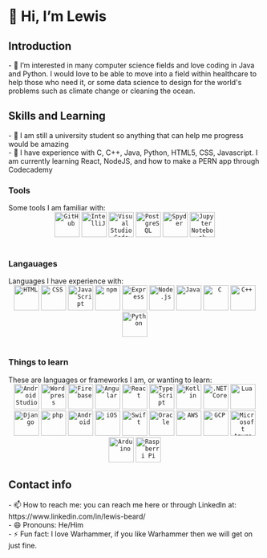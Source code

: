 <!--- https://marwin1991.github.io/profile-technology-icons/ this is to get the icons--->
<h1>👋 Hi, I’m Lewis</h1>

 <h2>Introduction</h2>
- 👀 I’m interested in many computer science fields and love coding in Java and Python. I would love to be able to
      move into a field within healthcare to help those who need it, or some data science to design for the world's problems
      such as climate change or cleaning the ocean.

  <h2>Skills and Learning</h2>
- 💞️ I am still a university student so anything that can help me progress would be amazing
  <br>
- 🌱 I have experience with C, C++, Java, Python, HTML5, CSS, Javascript. I am currently learning React, NodeJS, and how to make a PERN app through Codecademy 
<br>
<h3>Tools</h3>
Some tools I am familiar with: 
<div align="center">
	<code><img width="50" src="https://user-images.githubusercontent.com/25181517/192108374-8da61ba1-99ec-41d7-80b8-fb2f7c0a4948.png" alt="GitHub" title="GitHub"/></code>
	<code><img width="50" src="https://user-images.githubusercontent.com/25181517/192108890-200809d1-439c-4e23-90d3-b090cf9a4eea.png" alt="IntelliJ" title="IntelliJ"/></code>
	<code><img width="50" src="https://user-images.githubusercontent.com/25181517/192108891-d86b6220-e232-423a-bf5f-90903e6887c3.png" alt="Visual Studio Code" title="Visual Studio Code"/></code>
	<code><img width="50" src="https://user-images.githubusercontent.com/25181517/117208740-bfb78400-adf5-11eb-97bb-09072b6bedfc.png" alt="PostgreSQL" title="PostgreSQL"/></code>
	<code><img width="50" src="https://github.com/marwin1991/profile-technology-icons/assets/76012086/be791591-7b5a-4ada-9331-ff577f71a530" alt="Spyder" title="Spyder"/></code>
	<code><img width="50" src="https://user-images.githubusercontent.com/25181517/183914128-3fc88b4a-4ac1-40e6-9443-9a30182379b7.png" alt="Jupyter Notebook" title="Jupyter Notebook"/></code>
</div>
<br>
<h3>Langauages</h3>
Languages I have experience with:
<div align="center">
	<code><img width="50" src="https://user-images.githubusercontent.com/25181517/192158954-f88b5814-d510-4564-b285-dff7d6400dad.png" alt="HTML" title="HTML"/></code>
	<code><img width="50" src="https://user-images.githubusercontent.com/25181517/183898674-75a4a1b1-f960-4ea9-abcb-637170a00a75.png" alt="CSS" title="CSS"/></code>
	<code><img width="50" src="https://user-images.githubusercontent.com/25181517/117447155-6a868a00-af3d-11eb-9cfe-245df15c9f3f.png" alt="JavaScript" title="JavaScript"/></code>
	<code><img width="50" src="https://user-images.githubusercontent.com/25181517/121401671-49102800-c959-11eb-9f6f-74d49a5e1774.png" alt="npm" title="npm"/></code>
	<code><img width="50" src="https://user-images.githubusercontent.com/25181517/183859966-a3462d8d-1bc7-4880-b353-e2cbed900ed6.png" alt="Express" title="Express"/></code>
	<code><img width="50" src="https://user-images.githubusercontent.com/25181517/183568594-85e280a7-0d7e-4d1a-9028-c8c2209e073c.png" alt="Node.js" title="Node.js"/></code>
	<code><img width="50" src="https://user-images.githubusercontent.com/25181517/117201156-9a724800-adec-11eb-9a9d-3cd0f67da4bc.png" alt="Java" title="Java"/></code>
	<code><img width="50" src="https://user-images.githubusercontent.com/25181517/192106070-46255bcf-65e6-4c6b-a296-bf8d0d8fb2a7.png" alt="C" title="C"/></code>
	<code><img width="50" src="https://user-images.githubusercontent.com/25181517/192106073-90fffafe-3562-4ff9-a37e-c77a2da0ff58.png" alt="C++" title="C++"/></code>
	<code><img width="50" src="https://user-images.githubusercontent.com/25181517/183423507-c056a6f9-1ba8-4312-a350-19bcbc5a8697.png" alt="Python" title="Python"/></code>
</div>
<br>
<h3>Things to learn</h3>
These are languages or frameworks I am, or wanting to learn:
<div align="center">
	<code><img width="50" src="https://user-images.githubusercontent.com/25181517/192108895-20dc3343-43e3-4a54-a90e-13a4abbc57b9.png" alt="Android Studio" title="Android Studio"/></code>
	<code><img width="50" src="https://user-images.githubusercontent.com/25181517/192158957-b1256181-356c-46a3-beb9-487af08a6266.png" alt="Wordpress" title="Wordpress"/></code>
	<code><img width="50" src="https://user-images.githubusercontent.com/25181517/189716855-2c69ca7a-5149-4647-936d-780610911353.png" alt="Firebase" title="Firebase"/></code>
	<code><img width="50" src="https://user-images.githubusercontent.com/25181517/183890595-779a7e64-3f43-4634-bad2-eceef4e80268.png" alt="Angular" title="Angular"/></code>
	<code><img width="50" src="https://user-images.githubusercontent.com/25181517/183897015-94a058a6-b86e-4e42-a37f-bf92061753e5.png" alt="React" title="React"/></code>
	<code><img width="50" src="https://user-images.githubusercontent.com/25181517/183890598-19a0ac2d-e88a-4005-a8df-1ee36782fde1.png" alt="TypeScript" title="TypeScript"/></code>
	<code><img width="50" src="https://user-images.githubusercontent.com/25181517/185062810-7ee0c3d2-17f2-4a98-9d8a-a9576947692b.png" alt="Kotlin" title="Kotlin"/></code>
	<code><img width="50" src="https://user-images.githubusercontent.com/25181517/121405754-b4f48f80-c95d-11eb-8893-fc325bde617f.png" alt=".NET Core" title=".NET Core"/></code>
	<code><img width="50" src="https://github.com/Ramonmelod/profile-technology-icons/assets/139141993/89970707-fd3d-46e9-897e-7e51ba07ba4c" alt="Lua" title="Lua"/></code>
	<code><img width="50" src="https://github.com/marwin1991/profile-technology-icons/assets/62091613/9bf5650b-e534-4eae-8a26-8379d076f3b4" alt="Django" title="Django"/></code>
	<code><img width="50" src="https://user-images.githubusercontent.com/25181517/183570228-6a040b9f-3ddf-47a2-a201-743121dac664.png" alt="php" title="php"/></code>
	<code><img width="50" src="https://user-images.githubusercontent.com/25181517/117269608-b7dcfb80-ae58-11eb-8e66-6cc8753553f0.png" alt="Android" title="Android"/></code>
	<code><img width="50" src="https://user-images.githubusercontent.com/25181517/121406611-a8246b80-c95e-11eb-9b11-b771486377f6.png" alt="iOS" title="iOS"/></code>
	<code><img width="50" src="https://user-images.githubusercontent.com/25181517/121406389-6267a300-c95e-11eb-8d67-f1e22afe8aea.png" alt="Swift" title="Swift"/></code>
	<code><img width="50" src="https://user-images.githubusercontent.com/25181517/117208736-bdedc080-adf5-11eb-912f-61c7d43705f6.png" alt="Oracle" title="Oracle"/></code>
	<code><img width="50" src="https://user-images.githubusercontent.com/25181517/183896132-54262f2e-6d98-41e3-8888-e40ab5a17326.png" alt="AWS" title="AWS"/></code>
	<code><img width="50" src="https://user-images.githubusercontent.com/25181517/183911547-990692bc-8411-4878-99a0-43506cdb69cf.png" alt="GCP" title="GCP"/></code>
	<code><img width="50" src="https://user-images.githubusercontent.com/25181517/183911544-95ad6ba7-09bf-4040-ac44-0adafedb9616.png" alt="Microsoft Azure" title="Microsoft Azure"/></code>
	<code><img width="50" src="https://github.com/marwin1991/profile-technology-icons/assets/136815194/a57a85ba-e2dd-4036-85b6-7e1532391627" alt="Arduino" title="Arduino"/></code>
	<code><img width="50" src="https://github.com/user-attachments/assets/63d6cb39-63c6-44fc-bbb1-2adcb8458a32" alt="Raspberri Pi" title="Raspberri Pi"/></code>
</div>



 <h2>Contact info</h2>
- 📫 How to reach me: you can reach me here or through LinkedIn at: https://www.linkedin.com/in/lewis-beard/
<br>
- 😄 Pronouns: He/Him
<br>
- ⚡ Fun fact: I love Warhammer, if you like Warhammer then we will get on just fine.

<!---
Chocciedodger25/Chocciedodger25 is a ✨ special ✨ repository because its `README.md` (this file) appears on your GitHub profile.
You can click the Preview link to take a look at your changes.
--->
